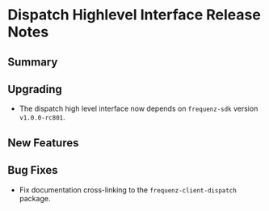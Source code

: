 # Dispatch Highlevel Interface Release Notes

## Summary

<!-- Here goes a general summary of what this release is about -->

## Upgrading

- The dispatch high level interface now depends on `frequenz-sdk` version `v1.0.0-rc801`.

## New Features

<!-- Here goes the main new features and examples or instructions on how to use them -->

## Bug Fixes

- Fix documentation cross-linking to the `frequenz-client-dispatch` package.
